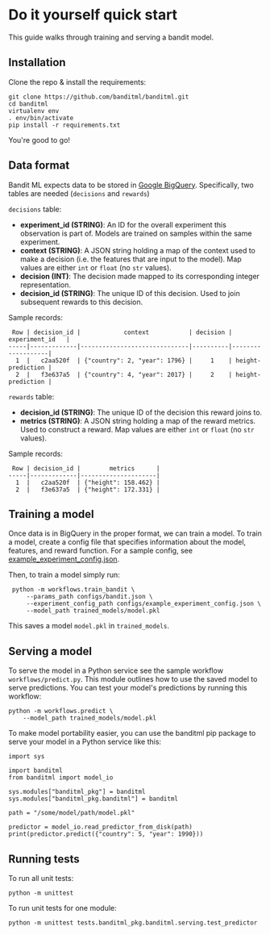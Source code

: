 
# Do it yourself quick start

This guide walks through training and serving a bandit model.

## Installation
Clone the repo & install the requirements:
```
git clone https://github.com/banditml/banditml.git
cd banditml
virtualenv env
. env/bin/activate
pip install -r requirements.txt
```
You're good to go!
## Data format
Bandit ML expects data to be stored in [Google BigQuery](https://cloud.google.com/bigquery). Specifically, two tables are needed (`decisions` and `rewards`)

`decisions` table:
- <b>experiment_id (STRING)</b>: An ID for the overall experiment this observation is part of.  Models are trained on samples within the same experiment.
- <b>context (STRING)</b>: A JSON string holding a map of the context used to make a decision (i.e. the features that are input to the model). Map values are either `int` or `float` (no `str` values).
- <b>decision (INT)</b>: The decision made mapped to its corresponding integer representation.
- <b>decision_id (STRING)</b>: The unique ID of this decision. Used to join subsequent rewards to this decision.

Sample records:
```
 Row | decision_id |            context           | decision |   experiment_id   |
-----|-------------|------------------------------|----------|-------------------|
  1  |   c2aa520f  | {"country": 2, "year": 1796} |     1    | height-prediction |
  2  |   f3e637a5  | {"country": 4, "year": 2017} |     2    | height-prediction |  
```

`rewards` table:
- <b>decision_id (STRING)</b>: The unique ID of the decision this reward joins to.
- <b>metrics (STRING)</b>: A JSON string holding a map of the reward metrics. Used to construct a reward. Map values are either `int` or `float` (no `str` values).

Sample records:
```
 Row | decision_id |        metrics      |
-----|-------------|---------------------|
  1  |   c2aa520f  | {"height": 158.462} |
  2  |   f3e637a5  | {"height": 172.331} |
```

## Training a model

Once data is in BigQuery in the proper format, we can train a model. To train a model, create a config file that specifies information about the model, features, and reward function. For a sample config, see [example_experiment_config.json](configs/example_experiment_config.json).

Then, to train a model simply run:

```
 python -m workflows.train_bandit \
     --params_path configs/bandit.json \
     --experiment_config_path configs/example_experiment_config.json \
     --model_path trained_models/model.pkl
```

This saves a model `model.pkl` in `trained_models`.

## Serving a model

To serve the model in a Python service see the sample workflow `workflows/predict.py`. This module outlines how to use the saved model to serve predictions. You can test your model's predictions by running this workflow:

```
python -m workflows.predict \
	--model_path trained_models/model.pkl
```

To make model portability easier, you can use the banditml pip package to
serve your model in a Python service like this:

```
import sys

import banditml
from banditml import model_io

sys.modules["banditml_pkg"] = banditml
sys.modules["banditml_pkg.banditml"] = banditml

path = "/some/model/path/model.pkl"

predictor = model_io.read_predictor_from_disk(path)
print(predictor.predict({"country": 5, "year": 1990}))
```

## Running tests

To run all unit tests:
```
python -m unittest
```

To run unit tests for one module:
```
python -m unittest tests.banditml_pkg.banditml.serving.test_predictor
```
